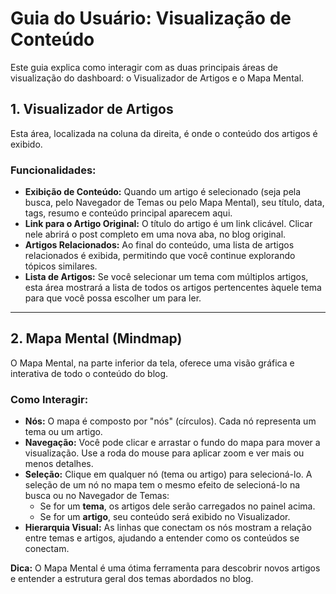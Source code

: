 # Guia do Usuário: Visualização de Conteúdo

Este guia explica como interagir com as duas principais áreas de visualização do dashboard: o Visualizador de Artigos e o Mapa Mental.

## 1. Visualizador de Artigos

Esta área, localizada na coluna da direita, é onde o conteúdo dos artigos é exibido.

### Funcionalidades:

-   **Exibição de Conteúdo:** Quando um artigo é selecionado (seja pela busca, pelo Navegador de Temas ou pelo Mapa Mental), seu título, data, tags, resumo e conteúdo principal aparecem aqui.
-   **Link para o Artigo Original:** O título do artigo é um link clicável. Clicar nele abrirá o post completo em uma nova aba, no blog original.
-   **Artigos Relacionados:** Ao final do conteúdo, uma lista de artigos relacionados é exibida, permitindo que você continue explorando tópicos similares.
-   **Lista de Artigos:** Se você selecionar um tema com múltiplos artigos, esta área mostrará a lista de todos os artigos pertencentes àquele tema para que você possa escolher um para ler.

---

## 2. Mapa Mental (Mindmap)

O Mapa Mental, na parte inferior da tela, oferece uma visão gráfica e interativa de todo o conteúdo do blog.

### Como Interagir:

-   **Nós:** O mapa é composto por "nós" (círculos). Cada nó representa um tema ou um artigo.
-   **Navegação:** Você pode clicar e arrastar o fundo do mapa para mover a visualização. Use a roda do mouse para aplicar zoom e ver mais ou menos detalhes.
-   **Seleção:** Clique em qualquer nó (tema ou artigo) para selecioná-lo. A seleção de um nó no mapa tem o mesmo efeito de selecioná-lo na busca ou no Navegador de Temas:
    -   Se for um **tema**, os artigos dele serão carregados no painel acima.
    -   Se for um **artigo**, seu conteúdo será exibido no Visualizador.
-   **Hierarquia Visual:** As linhas que conectam os nós mostram a relação entre temas e artigos, ajudando a entender como os conteúdos se conectam.

**Dica:** O Mapa Mental é uma ótima ferramenta para descobrir novos artigos e entender a estrutura geral dos temas abordados no blog.